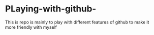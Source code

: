 # PLaying-with-github-
This is repo is mainly to play with different features of github to make it more friendly with myself

